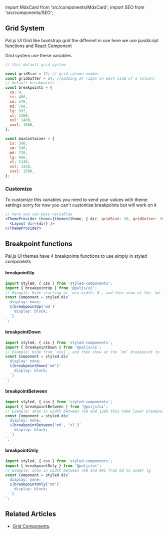 import MdxCard from 'src/components/MdxCard';
import SEO from 'src/components/SEO';

<SEO title="Grid syatem" />
<MdxCard>

## Grid System

Pal.js UI Grid like bootstrap grid the different in use here we use javaScript functions and React Component

Grid system use these variables.

```js
// this default grid system

const gridSize = 12; // grid column number
const gridGutter = 24; //padding 24 (12px on each side of a column)
// default breakpoints
const breakpoints = {
  xs: 0,
  is: 400,
  sm: 576,
  md: 768,
  lg: 992,
  xl: 1200,
  xxl: 1400,
  xxxl: 1600,
};

const maxContainer = {
  is: 380,
  sm: 540,
  md: 720,
  lg: 960,
  xl: 1140,
  xxl: 1320,
  xxxl: 1500,
};
```

</MdxCard>
<MdxCard>

### Customize

To customize this variables you need to send your values with theme settings
sorry for now you can't customize breakpoints but will work on it

```jsx
// here you can pass variables
<ThemeProvider theme={themes(theme, { dir, gridSize: 10, gridGutter: 30 })}>
  <Layout dir={dir} />
</ThemeProvider>
```

</MdxCard>
<MdxCard>

## Breakpoint functions

Pal.js UI themes have 4 breakpoints functions to use simply in styled components

#### breakpointUp

```js
import styled, { css } from 'styled-components';
import { breakpointUp } from '@paljs/ui';
// Example: Hide starting at `min-width: 0`, and then show at the `md` breakpoint
const Component = styled.div`
  display: none;
  ${breakpointUp('md')`
    display: block;
  `}
`;
```

#### breakpointDown

```js
import styled, { css } from 'styled-components';
import { breakpointDown } from '@paljs/ui';
// Example: Hide from `xxxl`, and then show at the `md` breakpoint to `min-width: 0;`
const Component = styled.div`
  display: none;
  ${breakpointDown('md')`
    display: block;
  `}
`;
```

#### breakpointBetween

```js
import styled, { css } from 'styled-components';
import { breakpointBetween } from '@paljs/ui';
// Example: show in width between 768 and 1200 this take lower breakpoint, upper breakpoint
const Component = styled.div`
  display: none;
  ${breakpointBetween('md', 'xl')`
    display: block;
  `}
`;
```

#### breakpointOnly

```js
import styled, { css } from 'styled-components';
import { breakpointOnly } from '@paljs/ui';
// Example: show in width between 768 and 991 from md to under lg
const Component = styled.div`
  display: none;
  ${breakpointOnly('md')`
    display: block;
  `}
`;
```

## Related Articles

- [Grid Components](/ui/components/grid).

</MdxCard>
